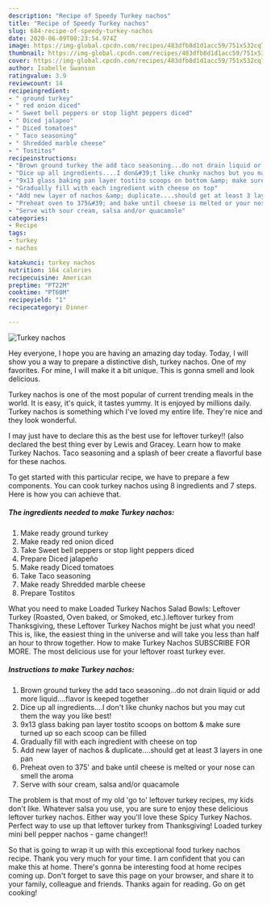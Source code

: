 ```yaml
---
description: "Recipe of Speedy Turkey nachos"
title: "Recipe of Speedy Turkey nachos"
slug: 684-recipe-of-speedy-turkey-nachos
date: 2020-06-09T00:23:54.974Z
image: https://img-global.cpcdn.com/recipes/483dfb8d1d1acc59/751x532cq70/turkey-nachos-recipe-main-photo.jpg
thumbnail: https://img-global.cpcdn.com/recipes/483dfb8d1d1acc59/751x532cq70/turkey-nachos-recipe-main-photo.jpg
cover: https://img-global.cpcdn.com/recipes/483dfb8d1d1acc59/751x532cq70/turkey-nachos-recipe-main-photo.jpg
author: Isabelle Swanson
ratingvalue: 3.9
reviewcount: 14
recipeingredient:
- " ground turkey"
- " red onion diced"
- " Sweet bell peppers or stop light peppers diced"
- " Diced jalapeo"
- " Diced tomatoes"
- " Taco seasoning"
- " Shredded marble cheese"
- " Tostitos"
recipeinstructions:
- "Brown ground turkey the add taco seasoning...do not drain liquid or add more liquid....flavor is keeped together"
- "Dice up all ingredients....I don&#39;t like chunky nachos but you may cut them the way you like best!"
- "9x13 glass baking pan layer tostito scoops on bottom &amp; make sure turned up so each scoop can be filled"
- "Gradually fill with each ingredient with cheese on top"
- "Add new layer of nachos &amp; duplicate....should get at least 3 layers in one pan"
- "Preheat oven to 375&#39; and bake until cheese is melted or your nose can smell the aroma"
- "Serve with sour cream, salsa and/or quacamole"
categories:
- Recipe
tags:
- turkey
- nachos

katakunci: turkey nachos 
nutrition: 164 calories
recipecuisine: American
preptime: "PT22M"
cooktime: "PT60M"
recipeyield: "1"
recipecategory: Dinner

---
```



![Turkey nachos](https://img-global.cpcdn.com/recipes/483dfb8d1d1acc59/751x532cq70/turkey-nachos-recipe-main-photo.jpg)

Hey everyone, I hope you are having an amazing day today. Today, I will show you a way to prepare a distinctive dish, turkey nachos. One of my favorites. For mine, I will make it a bit unique. This is gonna smell and look delicious.

Turkey nachos is one of the most popular of current trending meals in the world. It is easy, it's quick, it tastes yummy. It is enjoyed by millions daily. Turkey nachos is something which I've loved my entire life. They're nice and they look wonderful.

I may just have to declare this as the best use for leftover turkey!! (also declared the best thing ever by Lewis and Gracey. Learn how to make Turkey Nachos. Taco seasoning and a splash of beer create a flavorful base for these nachos.


To get started with this particular recipe, we have to prepare a few components. You can cook turkey nachos using 8 ingredients and 7 steps. Here is how you can achieve that.

<!--inarticleads1-->

##### The ingredients needed to make Turkey nachos:

1. Make ready  ground turkey
1. Make ready  red onion diced
1. Take  Sweet bell peppers or stop light peppers diced
1. Prepare  Diced jalapeño
1. Make ready  Diced tomatoes
1. Take  Taco seasoning
1. Make ready  Shredded marble cheese
1. Prepare  Tostitos


What you need to make Loaded Turkey Nachos Salad Bowls: Leftover Turkey (Roasted, Oven baked, or Smoked, etc.).leftover turkey from Thanksgiving, these Leftover Turkey Nachos might be just what you need! This is, like, the easiest thing in the universe and will take you less than half an hour to throw together. How to make Turkey Nachos SUBSCRIBE FOR MORE. The most delicious use for your leftover roast turkey ever. 

<!--inarticleads2-->

##### Instructions to make Turkey nachos:

1. Brown ground turkey the add taco seasoning...do not drain liquid or add more liquid....flavor is keeped together
1. Dice up all ingredients....I don&#39;t like chunky nachos but you may cut them the way you like best!
1. 9x13 glass baking pan layer tostito scoops on bottom &amp; make sure turned up so each scoop can be filled
1. Gradually fill with each ingredient with cheese on top
1. Add new layer of nachos &amp; duplicate....should get at least 3 layers in one pan
1. Preheat oven to 375&#39; and bake until cheese is melted or your nose can smell the aroma
1. Serve with sour cream, salsa and/or quacamole


The problem is that most of my old &#39;go to&#39; leftover turkey recipes, my kids don&#39;t like. Whatever salsa you use, you are sure to enjoy these delicious leftover turkey nachos. Either way you&#39;ll love these Spicy Turkey Nachos. Perfect way to use up that leftover turkey from Thanksgiving! Loaded turkey mini bell pepper nachos - game changer!! 

So that is going to wrap it up with this exceptional food turkey nachos recipe. Thank you very much for your time. I am confident that you can make this at home. There's gonna be interesting food at home recipes coming up. Don't forget to save this page on your browser, and share it to your family, colleague and friends. Thanks again for reading. Go on get cooking!
